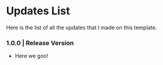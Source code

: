 # Updates List

Here is the list of all the updates that I made on this template.

### 1.0.0 | Release Version
- Here we goo!
